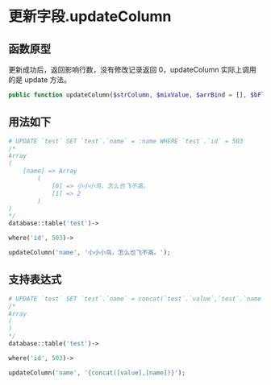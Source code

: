 # 更新字段.updateColumn

## 函数原型

更新成功后，返回影响行数，没有修改记录返回 0，updateColumn 实际上调用的是 update 方法。

``` php
public function updateColumn($strColumn, $mixValue, $arrBind = [], $bFlag = false);
```

## 用法如下

``` php
# UPDATE `test` SET `test`.`name` = :name WHERE `test`.`id` = 503 
/*
Array
(
    [name] => Array
        (
            [0] => 小小小鸟，怎么也飞不高。
            [1] => 2
        )
)
*/
database::table('test')->

where('id', 503)->

updateColumn('name', '小小小鸟，怎么也飞不高。');
```

## 支持表达式

``` php
# UPDATE `test` SET `test`.`name` = concat(`test`.`value`,`test`.`name`) WHERE `test`.`id` = 503
/*
Array
(
)
*/
database::table('test')->

where('id', 503)->

updateColumn('name', '{concat([value],[name])}');
```
